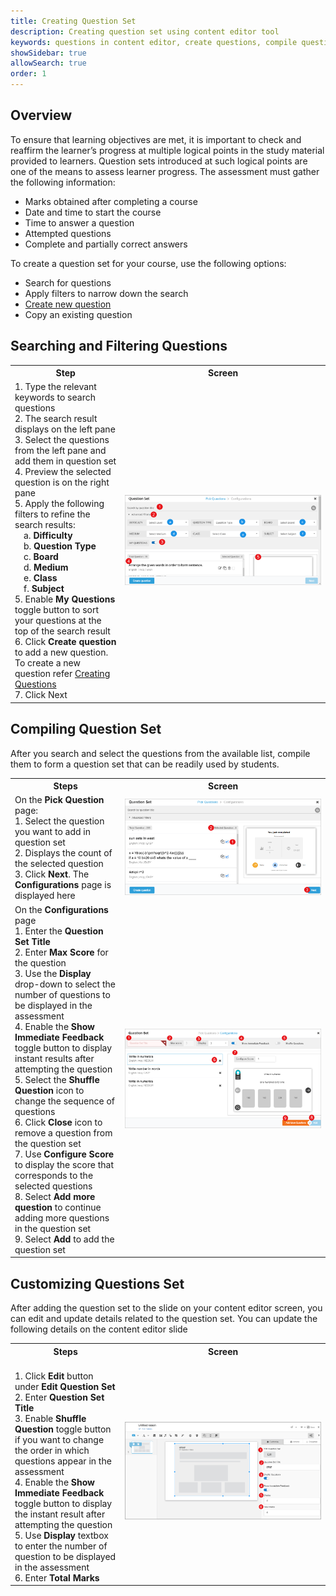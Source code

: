 ```yaml
---
title: Creating Question Set
description: Creating question set using content editor tool
keywords: questions in content editor, create questions, compile questions, creating questions set
showSidebar: true
allowSearch: true
order: 1
---
```


## Overview

To ensure that learning objectives are met, it is important to check and reaffirm the learner’s progress at multiple logical points in the study material provided to learners. Question sets introduced at such logical points are one of the means to assess learner progress. The assessment must gather the following information:

- Marks obtained after completing a course
- Date and time to start the course
- Time to answer a question
- Attempted questions
- Complete and partially correct answers

To create a question set for your course, use the following options:

- Search for questions 
- Apply filters to narrow down the search
- [Create new question](./questionset_create.html)
- Copy an existing question

## Searching and Filtering Questions

<table>
  <tr>
    <th style="width:35%;">Step</th>
    <th style="width:65%;">Screen</th>
  </tr>  
  <tr><td>1. Type the relevant keywords to search questions 
  <br>2. The search result displays on the left pane 
  <br>3. Select the questions from the left pane and add them in question set 
  <br>4. Preview the selected question is on the right pane 
  <br>5. Apply the following filters to refine the search results: 
	<br>&emsp;a. <b>Difficulty</b> 
 	<br>&emsp;b. <b>Question Type</b> 
 	<br>&emsp;c. <b>Board</b> 
 	<br>&emsp;d. <b>Medium</b> 
	<br>&emsp;e. <b>Class</b> 
	<br>&emsp;f. <b>Subject</b> 
  <br>5. Enable <b>My Questions</b> toggle button to sort your questions at the top of the search result 
  <br>6. Click <b>Create question</b> to add a new question. To create a new question refer <a href ="./questionset_create.html">Creating Questions</a>
  <br>7. Click Next</td>
  <td><img src="../images/creating_question_set/selectquestions.png"></td>
  </tr>
</table>

## Compiling Question Set

After you search and select the questions from the available list, compile them to form a question set that can be readily used by students. 

<table>
<tr>
   <th style="width:35%;">Steps</th>
   <th style="width:65%;">Screen</th>
</tr>  
<tr>
  <td>On the <b>Pick Question</b> page:
  <br>1. Select the question you want to add in question set 
  <br>2. Displays the count of the selected question 
  <br>3. Click <b>Next</b>. The <b>Configurations</b> page is displayed here</td>
  <td><img src="../images/creating_question_set/questionset1.png"></td>
</tr>
<tr>
  <td>On the <b>Configurations</b> page
  <br>1. Enter the <b>Question Set Title</b> 
  <br>2. Enter <b>Max Score</b> for the question 
  <br>3. Use the <b>Display</b> drop-down to select the number of questions to be displayed in the assessment 
  <br>4. Enable the <b>Show Immediate Feedback</b> toggle button to display instant results after attempting the question 
  <br>5. Select the <b>Shuffle Question</b> icon to change the sequence of questions
  <br>6. Click <b>Close</b> icon to remove a question from the question set
  <br>7. Use <b>Configure Score</b> to display the score that corresponds to the selected questions 
  <br>8. Select <b>Add more question</b> to continue adding more questions in the question set  
  <br>9. Select <b>Add</b> to add the question set 
  </td>
  <td><img src="../images/creating_question_set/questionset.png"></td>
 </tr>
</table>

## Customizing Questions Set

After adding the question set to the slide on your content editor screen, you can edit and update details related to the question set. You can update the following details on the content editor slide
 
<table>
  <tr>
    <th style="width:35%;">Steps</th>
    <th style="width:65%;">Screen</th>
  </tr>  
  <tr>
    <td>
    <br>1. Click <b>Edit</b> button under <b>Edit Question Set</b>  
    <br>2. Enter <b>Question Set Title</b>  
    <br>3. Enable <b>Shuffle Question</b> toggle button if you want to change the order in which questions appear in the assessment
    <br>4. Enable the <b>Show Immediate Feedback</b> toggle button to display the instant result after attempting the question 
    <br>5. Use <b>Display</b> textbox to enter the number of question to be displayed in the assessment
    <br>6. Enter <b>Total Marks</b></td>
    <td><img src="../images/creating_question_set/questionsetcustomised.png"></td>
  </tr>
</table>
